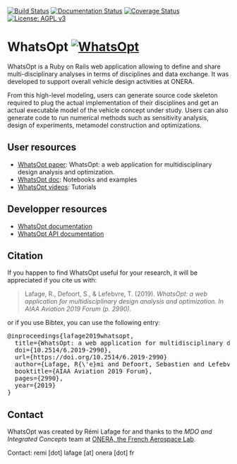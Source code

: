 [![Build Status](https://travis-ci.org/OneraHub/WhatsOpt.svg?branch=master)](https://travis-ci.org/OneraHub/WhatsOpt)
[![Documentation Status](https://readthedocs.org/projects/whatsopt/badge/?version=latest)](https://whatsopt.readthedocs.io/en/latest/?badge=latest)
[![Coverage Status](https://coveralls.io/repos/github/OneraHub/WhatsOpt/badge.svg?branch=master)](https://coveralls.io/github/OneraHub/WhatsOpt?branch=master)
[![License: AGPL v3](https://img.shields.io/badge/License-AGPL%20v3-blue.svg)](https://www.gnu.org/licenses/agpl-3.0)

# WhatsOpt [![WhatsOpt](https://github.com/OneraHub/WhatsOpt/blob/master/app/assets/images/favicon-32.png)](https://github.com/OneraHub/WhatsOpt)
WhatsOpt is a Ruby on Rails web application allowing to define and share multi-disciplinary analyses in terms of disciplines and data exchange. It was developed to support overall vehicle design activities at ONERA. 

From this high-level modeling, users can generate source code skeleton required to plug the actual implementation of their disciplines and get an actual executable model of the vehicle concept under study. Users can also generate code to run numerical methods such as sensitivity analysis, design of experiments, metamodel construction and optimizations.

## User resources
* [WhatsOpt paper](https://www.researchgate.net/publication/333806928_WhatsOpt_a_web_application_for_multidisciplinary_design_analysis_and_optimization): WhatsOpt: a web application for multidisciplinary design analysis and optimization.
* [WhatsOpt doc](https://github.com/OneraHub/WhatsOpt-Doc): Notebooks and examples
* [WhatsOpt videos](https://www.youtube.com/playlist?list=PLhWP4LJdKyGcFZyvsNLU4s2_sdmTSGVeo): Tutorials

## Developper resources
* [WhatsOpt documentation](https://whatsopt.readthedocs.io)
* [WhatsOpt API documentation](https://ether.onera.fr/whatsopt/api_doc)

## Citation
If you happen to find WhatsOpt useful for your research, it will be appreciated if you cite us with:
>Lafage, R., Defoort, S., & Lefebvre, T. (2019). _WhatsOpt: a web application for multidisciplinary design analysis and optimization. In AIAA Aviation 2019 Forum (p. 2990)._

or if you use Bibtex, you can use the following entry:
<pre>
@inproceedings{lafage2019whatsopt,
  title={WhatsOpt: a web application for multidisciplinary design analysis and optimization},
  doi={10.2514/6.2019-2990}, 
  url={https://doi.org/10.2514/6.2019-2990}
  author={Lafage, R{\'e}mi and Defoort, Sebastien and Lefebvre, Thierry},
  booktitle={AIAA Aviation 2019 Forum},
  pages={2990},
  year={2019}
}
</pre>

## Contact

WhatsOpt was created by Rémi Lafage for and thanks to the _MDO and Integrated Concepts_ team at [ONERA, the French Aerospace Lab](https://www.onera.fr/en). 

Contact: remi [dot] lafage [at] onera [dot] fr
